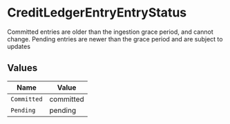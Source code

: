 # CreditLedgerEntryEntryStatus

Committed entries are older than the ingestion grace period, and cannot change. Pending entries are newer than the grace period and are subject to updates


## Values

| Name        | Value       |
| ----------- | ----------- |
| `Committed` | committed   |
| `Pending`   | pending     |